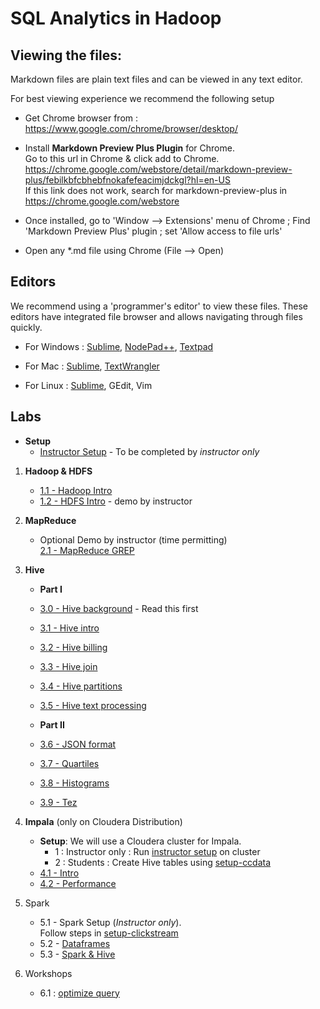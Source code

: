<link rel='stylesheet' href='assets/css/main.css'/>

SQL Analytics in Hadoop
=======================

Viewing the files:
-----------------
Markdown files are plain text files and can be viewed in any text editor.

For best viewing experience we recommend the following setup

* Get Chrome browser from : https://www.google.com/chrome/browser/desktop/

* Install **Markdown Preview Plus Plugin** for Chrome.  
Go to this url in Chrome & click add to Chrome.  
    https://chrome.google.com/webstore/detail/markdown-preview-plus/febilkbfcbhebfnokafefeacimjdckgl?hl=en-US  
If this link does not work, search for markdown-preview-plus in https://chrome.google.com/webstore

* Once installed, go to 'Window --> Extensions' menu of Chrome ;   Find 'Markdown Preview Plus' plugin ;  set 'Allow access to file urls'

* Open any *.md file using Chrome (File --> Open)


Editors
-------
We recommend using a 'programmer's editor' to view these files. These editors have integrated file browser and allows navigating through files quickly.

* For Windows : [Sublime](http://www.sublimetext.com/), [NodePad++](http://notepad-plus-plus.org/), [Textpad](http://www.textpad.com/)

* For Mac : [Sublime](http://www.sublimetext.com/),  [TextWrangler](http://www.barebones.com/products/textwrangler/)

* For Linux : [Sublime](http://www.sublimetext.com/), GEdit, Vim


Labs
----

* **Setup**
  - [Instructor Setup](setup-instructor.md) - To be completed by _instructor only_


1. **Hadoop & HDFS** 
    - [1.1 - Hadoop Intro](1-hadoop-hdfs/1.1-hadoop.md)
    - [1.2 - HDFS Intro](1-hadoop-hdfs/1.2-hdfs.md) - demo by instructor

2. **MapReduce**  
    - Optional Demo by instructor (time permitting)  
     [2.1 - MapReduce GREP](2-mapreduce/2.1-grep.md)

3. **Hive**
   - **Part I**
   - [3.0 - Hive background](3-hive/README.md) - Read this first
   - [3.1 - Hive intro](3-hive/3.1-intro/README.md)
   - [3.2 - Hive billing](3-hive/3.2-billing/README.md)
   - [3.3 - Hive join](3-hive/3.3-join/README.md)
   - [3.4 - Hive partitions](3-hive/3.4-partitions/README.md)
   - [3.5 - Hive text processing](3-hive/3.5-text/README.md)
   
   - **Part II**
   - [3.6 - JSON format](3-hive/3.6-json/README.md)
   - [3.7 - Quartiles](3-hive/3.7-quartiles/README.md)
   - [3.8 - Histograms](3-hive/3.8-histograms/README.md)
   - [3.9 - Tez](3-hive/3.9-tez/README.md)

4. **Impala** (only on Cloudera Distribution)
   - **Setup**: We will use a Cloudera cluster for Impala.
      - 1 : Instructor only : Run [instructor setup](setup-instructor.md) on cluster
      - 2 : Students : Create Hive tables using [setup-ccdata](setup-ccdata.md)
   - [4.1 - Intro](impala/1-intro.md)
   - [4.2 - Performance](impala/2-perf.md)

5. Spark
   - 5.1 - Spark Setup (*Instructor only*).  
     Follow steps in [setup-clickstream](setup-clickstream.md) 
   - 5.2 - [Dataframes](spark/1-data-frame.md)
   - 5.3 - [Spark & Hive](spark/2-spark-and-hive.md)

6. Workshops
   - 6.1 : [optimize query](workshops/1-optimize-query.md)
